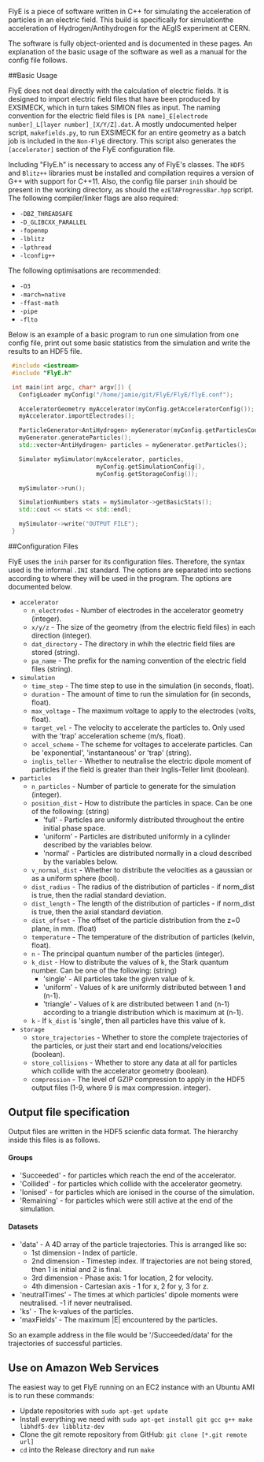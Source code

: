 FlyE is a piece of software written in C++ for simulating the acceleration of particles in an electric field. This build is specifically for simulationthe acceleration of Hydrogen/Antihydrogen for the AEgIS experiment at CERN.

The software is fully object-oriented and is documented in these pages. An explanation of the basic usage of the software as well as a manual for the config file follows.

##Basic Usage

FlyE does not deal directly with the calculation of electric fields. It is designed to import electric field files that have been produced by EXSIMECK,
which in turn takes SIMION files as input. The naming convention for the electric field files is `[PA name]_E[electrode number]_L[layer number]_[X/Y/Z].dat`.
A mostly undocumented helper script, `makefields.py`, to run EXSIMECK for an entire geometry as a batch job is included in the `Non-FlyE` directory.
This script also generates the `[accelerator]` section of the FlyE configuration file.

Including "FlyE.h" is necessary to access any of FlyE's classes. The `HDF5` and `Blitz++` libraries must be installed and compilation requires a version of G++ with support
for C++11. Also, the config file parser `inih` should be present in the working directory, as should the `ezETAProgressBar.hpp` script. The following compiler/linker flags are also required:

* `-DBZ_THREADSAFE`
* `-D_GLIBCXX_PARALLEL`
* `-fopenmp`
* `-lblitz`
* `-lpthread`
* `-lconfig++`

The following optimisations are recommended:

* `-O3`
* `-march=native`
* `-ffast-math`
* `-pipe`
* `-flto`

Below is an example of a basic program to run one simulation from one config file, print out some basic statistics from the simulation and write
the results to an HDF5 file.

```cpp
 #include <iostream>
 #include "FlyE.h"

 int main(int argc, char* argv[]) {
   ConfigLoader myConfig("/home/jamie/git/FlyE/FlyE/flyE.conf");

   AcceleratorGeometry myAccelerator(myConfig.getAcceleratorConfig());
   myAccelerator.importElectrodes();

   ParticleGenerator<AntiHydrogen> myGenerator(myConfig.getParticlesConfig(), myConfig.getAcceleratorConfig());
   myGenerator.generateParticles();
   std::vector<AntiHydrogen> particles = myGenerator.getParticles();

   Simulator mySimulator(myAccelerator, particles,
                         myConfig.getSimulationConfig(),
                         myConfig.getStorageConfig());

   mySimulator->run();

   SimulationNumbers stats = mySimulator->getBasicStats();
   std::cout << stats << std::endl;

   mySimulator->write("OUTPUT FILE");
 }
```

##Configuration Files

FlyE uses the `inih` parser for its configuration files. Therefore, the syntax used is the informal `.INI` standard. The options are separated into sections
according to where they will be used in the program. The options are documented below.

* `accelerator`
  * `n_electrodes` - Number of electrodes in the accelerator geometry (integer).
  * `x/y/z` - The size of the geometry (from the electric field files) in each direction (integer).
  * `dat_directory` - The directory in whih the electric field files are stored (string).
  * `pa_name` - The prefix for the naming convention of the electric field files (string).
* `simulation`
  * `time_step` - The time step to use in the simulation (in seconds, float).
  * `duration` - The amount of time to run the simulation for (in seconds, float).
  * `max_voltage` - The maximum voltage to apply to the electrodes (volts, float).
  * `target_vel` - The velocity to accelerate the particles to. Only used with the 'trap' acceleration scheme (m/s, float).
  * `accel_scheme` - The scheme for voltages to accelerate particles. Can be 'exponential', 'instantaneous' or 'trap' (string).
  * `inglis_teller` - Whether to neutralise the electric dipole moment of particles if the field is greater than their Inglis-Teller limit (boolean).
* `particles`
  * `n_particles` - Number of particle to generate for the simulation (integer).
  * `position_dist` - How to distribute the particles in space. Can be one of the following: (string)
    * 'full' - Particles are uniformly distributed throughout the entire initial phase space.
    * 'uniform' - Particles are distributed uniformly in a cylinder described by the variables below.
    * 'normal' - Particles are distributed normally in a cloud described by the variables below.
  * `v_normal_dist` - Whether to distribute the velocities as a gaussian or as a uniform sphere (bool).
  * `dist_radius` - The radius of the distribution of particles - if norm_dist is true, then the radial standard deviation.
  * `dist_length` - The length of the distribution of particles - if norm_dist is true, then the axial standard deviation.
  * `dist_offset` - The offset of the particle distribution from the z=0 plane, in mm. (float)
  * `temperature` - The temperature of the distribution of particles (kelvin, float).
  * `n` - The principal quantum number of the particles (integer).
  * `k_dist` - How to distribute the values of k, the Stark quantum number. Can be one of the following: (string)
    * 'single' - All particles take the given value of k.
    * 'uniform' - Values of k are uniformly distributed between 1 and (n-1).
    * 'triangle' - Values of k are distributed between 1 and (n-1) according to a triangle distribution which is maximum at (n-1).
  * `k` - If `k_dist` is 'single', then all particles have this value of k.
* `storage`
  * `store_trajectories` - Whether to store the complete trajectories of the particles, or just their start and end locations/velocities (boolean).
  * `store_collisions` - Whether to store any data at all for particles which collide with the accelerator geometry (boolean).
  * `compression` - The level of GZIP compression to apply in the HDF5 output files (1-9, where 9 is max compression. integer).

## Output file specification

Output files are written in the HDF5 scienfic data format. The hierarchy inside this files is as follows.

#### Groups
* 'Succeeded' - for particles which reach the end of the accelerator.
* 'Collided' - for particles which collide with the accelerator geometry.
* 'Ionised' - for particles which are ionised in the course of the simulation.
* 'Remaining' - for particles which were still active at the end of the simulation.

#### Datasets
* 'data' - A 4D array of the particle trajectories. This is arranged like so:
  * 1st dimension - Index of particle.
  * 2nd dimension - Timestep index. If trajectories are not being stored, then 1 is initial and 2 is final.
  * 3rd dimension - Phase axis: 1 for location, 2 for velocity.
  * 4th dimension - Cartesian axis - 1 for x, 2 for y, 3 for z.
* 'neutralTimes' - The times at which particles' dipole moments were neutralised. -1 if never neutralised.
* 'ks' - The k-values of the particles.
* 'maxFields' - The maximum |E| encountered by the particles.

So an example address in the file would be '/Succeeded/data' for the trajectories of successful particles.

## Use on Amazon Web Services

The easiest way to get FlyE running on an EC2 instance with an Ubuntu AMI is to run these commands:

* Update repositories with `sudo apt-get update`
* Install everything we need with `sudo apt-get install git gcc g++ make libhdf5-dev libblitz-dev`
* Clone the git remote repository from GitHub: `git clone [*.git remote url]`
* `cd` into the Release directory and run `make`